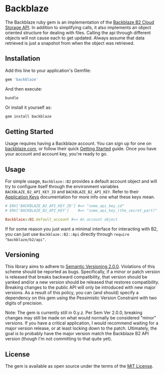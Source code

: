 # Backblaze

The Backblaze ruby gem is an implementation of the [Backblaze B2 Cloud Storage API](https://www.backblaze.com/b2/docs/). In addition to simplifying calls, it also implements an object oriented structure for dealing with files. Calling the api through different objects will not cause each to get updated. Always assume that data retrieved is just a snapshot from when the object was retrieved.

## Installation

Add this line to your application's Gemfile:

```ruby
gem 'backblaze'
```

And then execute:

```bash
bundle
```

Or install it yourself as:

```bash
gem install backblaze
```

## Getting Started

Usage requires having a Backblaze account. You can sign up for one on [backblaze.com](https://www.backblaze.com/b2/cloud-storage.html), or follow their quick [Getting Started](https://www.backblaze.com/b2/docs/quick_account.html) guide. Once you have your account and account key, you're ready to go.

## Usage

For simple usage, `Backblaze::B2` provides a default account object and will try to configure itself through the environment variables `BACKBLAZE_B2_API_KEY_ID` and `BACKBLAZE_B2_API_KEY`. Refer to their [Application Keys](https://www.backblaze.com/b2/docs/application_keys.html) documentation for more info one what these keys mean.

```ruby
# ENV['BACKBLAZE_B2_API_KEY_ID'] #=> "some_api_key_id"
# ENV['BACKBLAZE_B2_API_KEY']    #=> "some_api_key_(the_secret_part)"

Backblaze::B2.default_account #=> An account object
```

If for some reason you just want a minimal interface for interacting with B2, you can just use `Backblaze::B2::Api` directly through `require "backblaze/b2/api"`.

## Versioning

This library aims to adhere to [Semantic Versioning 2.0.0](https://semver.org/). Violations of this scheme should be reported as bugs. Specifically, if a minor or patch version is released that breaks backward compatibility, that version should be yanked and/or a new version should be released that restores compatibility. Breaking changes to the public API will only be introduced with new major versions. As a result of this policy, you can (and should) specify a dependency on this gem using the Pessimistic Version Constraint with two digits of precision.

Note: The gem is currently still in 0.y.z. Per Sem Ver 2.0.0, breaking changes may still be made on what would normally be considered "minor" versions. If you have a critical application, I would recommend waiting for a major version release, or at least locking down to the patch. Ultimately, the goal is to probably have the major version match the Backblaze B2 API version (though I'm not committing to that quite yet).

## License

The gem is available as open source under the terms of the [MIT License](http://opensource.org/licenses/MIT).
